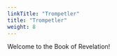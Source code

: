 ```yaml
---
linkTitle: "Trompetler"
title: "Trompetler"
weight: 8
---
```


Welcome to the Book of Revelation!

<!--more-->
